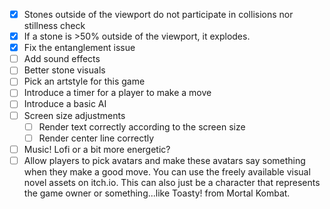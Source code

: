 - [x] Stones outside of the viewport do not participate in collisions nor stillness check
- [x] If a stone is >50% outside of the viewport, it explodes. 
- [x] Fix the entanglement issue
- [ ] Add sound effects
- [ ] Better stone visuals
- [ ] Pick an artstyle for this game
- [ ] Introduce a timer for a player to make a move
- [ ] Introduce a basic AI
- [ ] Screen size adjustments
    - [ ] Render text correctly according to the screen size
    - [ ] Render center line correctly
- [ ] Music! Lofi or a bit more energetic?
- [ ] Allow players to pick avatars and make these avatars say something when they make a good move. You can use the freely available visual novel assets on itch.io. This can also just be a character that represents the game owner or something...like Toasty! from Mortal Kombat.